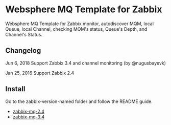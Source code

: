 # Websphere MQ Template for Zabbix
Websphere MQ Template for Zabbix monitor, autodiscover MQM, local Queue, local Channel, checking MQM's status, Queue's Depth, and Channel's Status.



## Changelog

Jun 6, 2018	Support Zabbix 3.4 and channel monitoring (by @nugusbayevk)

Jan 25, 2016	Support Zabbix 2.4



## Install

Go to the zabbix-version-named folder and follow the README guide.

* [zabbix-mq-2.4](https://github.com/Kencow/Websphere-MQ-Template-for-Zabbix/tree/master/zabbix-mq-2.4)
* [zabbix-mq-3.4](https://github.com/Kencow/Websphere-MQ-Template-for-Zabbix/tree/master/zabbix-mq-3.4)

